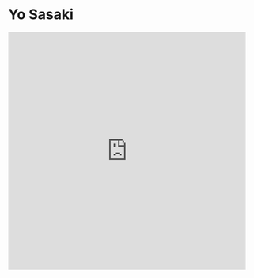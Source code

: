 # Yo Sasaki

<iframe src="https://calendar.google.com/calendar/embed?src=hikonyan.mh36%40gmail.com&ctz=Asia%2FTokyo" style="border: 0" width="480" height="480" frameborder="0" scrolling="no"></iframe>

